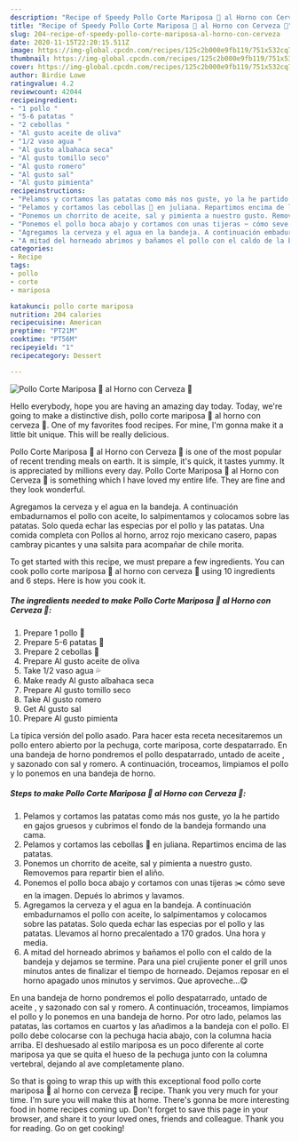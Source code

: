 ```yaml
---
description: "Recipe of Speedy Pollo Corte Mariposa 🦋 al Horno con Cerveza 🍺"
title: "Recipe of Speedy Pollo Corte Mariposa 🦋 al Horno con Cerveza 🍺"
slug: 204-recipe-of-speedy-pollo-corte-mariposa-al-horno-con-cerveza
date: 2020-11-15T22:20:15.511Z
image: https://img-global.cpcdn.com/recipes/125c2b000e9fb119/751x532cq70/pollo-corte-mariposa-🦋-al-horno-con-cerveza-🍺-foto-principal.jpg
thumbnail: https://img-global.cpcdn.com/recipes/125c2b000e9fb119/751x532cq70/pollo-corte-mariposa-🦋-al-horno-con-cerveza-🍺-foto-principal.jpg
cover: https://img-global.cpcdn.com/recipes/125c2b000e9fb119/751x532cq70/pollo-corte-mariposa-🦋-al-horno-con-cerveza-🍺-foto-principal.jpg
author: Birdie Lowe
ratingvalue: 4.2
reviewcount: 42044
recipeingredient:
- "1 pollo "
- "5-6 patatas "
- "2 cebollas "
- "Al gusto aceite de oliva"
- "1/2 vaso agua "
- "Al gusto albahaca seca"
- "Al gusto tomillo seco"
- "Al gusto romero"
- "Al gusto sal"
- "Al gusto pimienta"
recipeinstructions:
- "Pelamos y cortamos las patatas como más nos guste, yo la he partido en gajos gruesos y cubrimos el fondo de la bandeja formando una cama."
- "Pelamos y cortamos las cebollas 🧅 en juliana. Repartimos encima de las patatas."
- "Ponemos un chorrito de aceite, sal y pimienta a nuestro gusto. Removemos para repartir bien el aliño."
- "Ponemos el pollo boca abajo y cortamos con unas tijeras ✂️ cómo seve en la imagen. Depués lo abrimos y lavamos."
- "Agregamos la cerveza y el agua en la bandeja. A continuación embadurnamos el pollo con aceite, lo salpimentamos y colocamos sobre las patatas. Solo queda echar las especias por el pollo y las patatas. Llevamos al horno precalentado a 170 grados. Una hora y media."
- "A mitad del horneado abrimos y bañamos el pollo con el caldo de la bandeja y dejamos se termine. Para una piel crujiente poner el grill unos minutos antes de finalizar el tiempo de horneado. Dejamos reposar en el horno apagado unos minutos y servimos. Que aproveche...😋"
categories:
- Recipe
tags:
- pollo
- corte
- mariposa

katakunci: pollo corte mariposa 
nutrition: 204 calories
recipecuisine: American
preptime: "PT21M"
cooktime: "PT56M"
recipeyield: "1"
recipecategory: Dessert

---
```



![Pollo Corte Mariposa 🦋 al Horno con Cerveza 🍺](https://img-global.cpcdn.com/recipes/125c2b000e9fb119/751x532cq70/pollo-corte-mariposa-🦋-al-horno-con-cerveza-🍺-foto-principal.jpg)

Hello everybody, hope you are having an amazing day today. Today, we're going to make a distinctive dish, pollo corte mariposa 🦋 al horno con cerveza 🍺. One of my favorites food recipes. For mine, I'm gonna make it a little bit unique. This will be really delicious.

Pollo Corte Mariposa 🦋 al Horno con Cerveza 🍺 is one of the most popular of recent trending meals on earth. It is simple, it's quick, it tastes yummy. It is appreciated by millions every day. Pollo Corte Mariposa 🦋 al Horno con Cerveza 🍺 is something which I have loved my entire life. They are fine and they look wonderful.

Agregamos la cerveza y el agua en la bandeja. A continuación embadurnamos el pollo con aceite, lo salpimentamos y colocamos sobre las patatas. Solo queda echar las especias por el pollo y las patatas. Una comida completa con Pollos al horno, arroz rojo mexicano casero, papas cambray picantes y una salsita para acompañar de chile morita.


To get started with this recipe, we must prepare a few ingredients. You can cook pollo corte mariposa 🦋 al horno con cerveza 🍺 using 10 ingredients and 6 steps. Here is how you cook it.

<!--inarticleads1-->

##### The ingredients needed to make Pollo Corte Mariposa 🦋 al Horno con Cerveza 🍺:

1. Prepare 1 pollo 🐓
1. Prepare 5-6 patatas 🥔
1. Prepare 2 cebollas 🧅
1. Prepare Al gusto aceite de oliva
1. Take 1/2 vaso agua 💦
1. Make ready Al gusto albahaca seca
1. Prepare Al gusto tomillo seco
1. Take Al gusto romero
1. Get Al gusto sal
1. Prepare Al gusto pimienta


La típica versión del pollo asado. Para hacer esta receta necesitaremos un pollo entero abierto por la pechuga, corte mariposa, corte despatarrado. En una bandeja de horno pondremos el pollo despatarrado, untado de aceite , y sazonado con sal y romero. A continuación, troceamos, limpiamos el pollo y lo ponemos en una bandeja de horno. 

<!--inarticleads2-->

##### Steps to make Pollo Corte Mariposa 🦋 al Horno con Cerveza 🍺:

1. Pelamos y cortamos las patatas como más nos guste, yo la he partido en gajos gruesos y cubrimos el fondo de la bandeja formando una cama.
1. Pelamos y cortamos las cebollas 🧅 en juliana. Repartimos encima de las patatas.
1. Ponemos un chorrito de aceite, sal y pimienta a nuestro gusto. Removemos para repartir bien el aliño.
1. Ponemos el pollo boca abajo y cortamos con unas tijeras ✂️ cómo seve en la imagen. Depués lo abrimos y lavamos.
1. Agregamos la cerveza y el agua en la bandeja. A continuación embadurnamos el pollo con aceite, lo salpimentamos y colocamos sobre las patatas. Solo queda echar las especias por el pollo y las patatas. Llevamos al horno precalentado a 170 grados. Una hora y media.
1. A mitad del horneado abrimos y bañamos el pollo con el caldo de la bandeja y dejamos se termine. Para una piel crujiente poner el grill unos minutos antes de finalizar el tiempo de horneado. Dejamos reposar en el horno apagado unos minutos y servimos. Que aproveche...😋


En una bandeja de horno pondremos el pollo despatarrado, untado de aceite , y sazonado con sal y romero. A continuación, troceamos, limpiamos el pollo y lo ponemos en una bandeja de horno. Por otro lado, pelamos las patatas, las cortamos en cuartos y las añadimos a la bandeja con el pollo. El pollo debe colocarse con la pechuga hacia abajo, con la columna hacia arriba. El deshuesado al estilo mariposa es un poco diferente al corte mariposa ya que se quita el hueso de la pechuga junto con la columna vertebral, dejando al ave completamente plano. 

So that is going to wrap this up with this exceptional food pollo corte mariposa 🦋 al horno con cerveza 🍺 recipe. Thank you very much for your time. I'm sure you will make this at home. There's gonna be more interesting food in home recipes coming up. Don't forget to save this page in your browser, and share it to your loved ones, friends and colleague. Thank you for reading. Go on get cooking!
